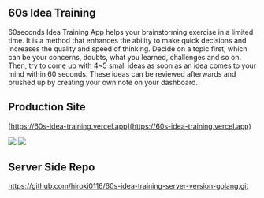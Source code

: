 ## 60s Idea Training

60seconds Idea Training App helps your brainstorming exercise in a limited time. It is a method that enhances the ability to make quick decisions and increases the quality and speed of thinking. Decide on a topic first, which can be your concerns, doubts, what you learned, challenges and so on. Then, try to come up with 4~5 small ideas as soon as an idea comes to your mind within 60 seconds. These ideas can be reviewed afterwards and brushed up by creating your own note on your dashboard.

## Production Site 
[https://60s-idea-training.vercel.app](https://60s-idea-training.vercel.app)

<img src="https://res.cloudinary.com/sixty-seconds-idea-training-project/image/upload/v1671117710/ApplicationLayout/60s-firstHalf_kun1dn.gif" />

<img src="https://res.cloudinary.com/sixty-seconds-idea-training-project/image/upload/v1671152053/ApplicationLayout/60slastHalf_h9de4l.gif" />



## Server Side Repo

https://github.com/hiroki0116/60s-idea-training-server-version-golang.git
